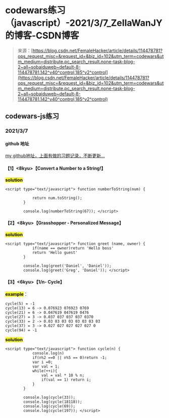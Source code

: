 <!--yml
category: codewars
date: 2022-08-13 11:36:46
-->

# codewars练习（javascript）-2021/3/7_ZellaWanJY的博客-CSDN博客

> 来源：[https://blog.csdn.net/FemaleHacker/article/details/114478781?ops_request_misc=&request_id=&biz_id=102&utm_term=codewars&utm_medium=distribute.pc_search_result.none-task-blog-2~all~sobaiduweb~default-8-114478781.142^v40^control,185^v2^control](https://blog.csdn.net/FemaleHacker/article/details/114478781?ops_request_misc=&request_id=&biz_id=102&utm_term=codewars&utm_medium=distribute.pc_search_result.none-task-blog-2~all~sobaiduweb~default-8-114478781.142^v40^control,185^v2^control)

## codewars-js练习

### 2021/3/7

#### github 地址

[my github地址，上面有做的习题记录，不断更新…](https://github.com/Mszmy/Codewars/)

#### 【1】<8kyu>【Convert a Number to a String!】

<mark>**solution**</mark>

```
<script type="text/javascript"> function numberToString(num) {

            return num.toString();
        }

        console.log(numberToString(67)); </script> 
```

#### 【2】<8kyu>【Grasshopper - Personalized Message】

<mark>**solution**</mark>

```
<script type="text/javascript"> function greet (name, owner) {
            if(name == owner)return 'Hello boss'
            return 'Hello guest'
        }

        console.log(greet('Daniel', 'Daniel'));
        console.log(greet('Greg', 'Daniel')); </script> 
```

#### 【3】<6kyu>【1/n- Cycle】

**<mark>example</mark>**：

```
cycle(5) = -1
cycle(13) = 6 -> 0.076923 076923 0769
cycle(21) = 6 -> 0.047619 047619 0476
cycle(27) = 3 -> 0.037 037 037 037 0370
cycle(33) = 2 -> 0.03 03 03 03 03 03 03 03
cycle(37) = 3 -> 0.027 027 027 027 027 0
cycle(94) = -1 
```

<mark>**solution**</mark>

```
<script type="text/javascript"> function cycle(n) {
            console.log(n)
            if(n%2 ==0 || n%5 == 0)return -1;
            var i =0;
            var val = 1;
            while(++i){
                val = val * 10 % n;
                if(val == 1) return i;
            }
        }

        console.log(cycle(33));
        console.log(cycle(18118));
        console.log(cycle(69));
        console.log(cycle(197)); </script> 
```